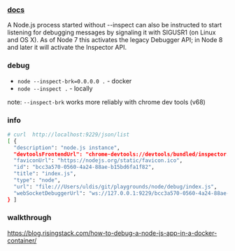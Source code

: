 ### [docs](https://nodejs.org/en/docs/guides/debugging-getting-started)

A Node.js process started without --inspect can also be instructed to start listening for debugging messages by signaling it with SIGUSR1 (on Linux and OS X). As of Node 7 this activates the legacy Debugger API; in Node 8 and later it will activate the Inspector API.

### debug

* `node --inspect-brk=0.0.0.0 .` - docker
* `node --inspect .` - locally

note: `--inspect-brk` works more reliably with chrome dev tools (v68)

### info

```sh
# curl  http://localhost:9229/json/list
[ {
  "description": "node.js instance",
  "devtoolsFrontendUrl": "chrome-devtools://devtools/bundled/inspector.html?experiments=true&v8only=true&ws=127.0.0.1:9229/bcc3a570-0560-4a24-88ae-b15bd6fa1f82",
  "faviconUrl": "https://nodejs.org/static/favicon.ico",
  "id": "bcc3a570-0560-4a24-88ae-b15bd6fa1f82",
  "title": "index.js",
  "type": "node",
  "url": "file:///Users/uldis/git/playgrounds/node/debug/index.js",
  "webSocketDebuggerUrl": "ws://127.0.0.1:9229/bcc3a570-0560-4a24-88ae-b15bd6fa1f82"
} ]
```


### walkthrough

https://blog.risingstack.com/how-to-debug-a-node-js-app-in-a-docker-container/
